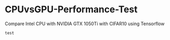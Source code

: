 # CPUvsGPU-Performance-Test
Compare Intel CPU with NVIDIA GTX 1050Ti with CIFAR10 using Tensorflow


```
test
``` 
